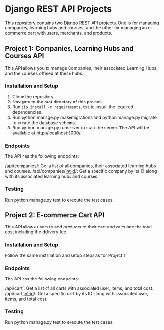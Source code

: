 # Django REST API Projects
This repository contains two Django REST API projects. One is for managing companies, learning hubs and courses, and the other for managing an e-commerce cart with users, merchants, and products.

## Project 1: Companies, Learning Hubs and Courses API
This API allows you to manage Companies, their associated Learning Hubs, and the courses offered at these hubs.

### Installation and Setup
1. Clone the repository.
2. Navigate to the root directory of this project.
3. Run `pip install -r requirements.txt` to install the required dependencies.
4. Run python manage.py makemigrations and python manage.py migrate to create the database schema.
5. Run python manage.py runserver to start the server. The API will be available at http://localhost:8000/.
### Endpoints
The API has the following endpoints:

/api/companies/: Get a list of all companies, their associated learning hubs and courses.
/api/companies/<int:id>/: Get a specific company by its ID along with its associated learning hubs and courses.
### Testing
Run python manage.py test to execute the test cases.

## Project 2: E-commerce Cart API
This API allows users to add products to their cart and calculate the total cost including the delivery fee.

### Installation and Setup
Follow the same installation and setup steps as for Project 1.

### Endpoints
The API has the following endpoints:

/api/cart/: Get a list of all carts with associated user, items, and total cost.
/api/cart/<int:id>/: Get a specific cart by its ID along with associated user, items, and total cost.
### Testing
Run python manage.py test to execute the test cases.
